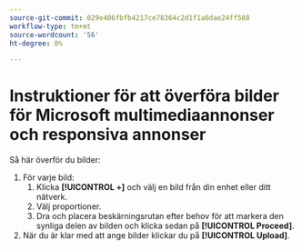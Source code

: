 ```yaml
---
source-git-commit: 029e406fbfb4217ce78364c2d1f1a6dae24ff588
workflow-type: tm+mt
source-wordcount: '56'
ht-degree: 0%

---
```

# Instruktioner för att överföra bilder för Microsoft multimediaannonser och responsiva annonser

<!-- Only part of the "Image" field description -->

Så här överför du bilder:

1. För varje bild:
   1. Klicka **[!UICONTROL +]** och välj en bild från din enhet eller ditt nätverk.
   1. Välj proportioner.
   1. Dra och placera beskärningsrutan efter behov för att markera den synliga delen av bilden och klicka sedan på **[!UICONTROL Proceed]**.
1. När du är klar med att ange bilder klickar du på **[!UICONTROL Upload]**.
